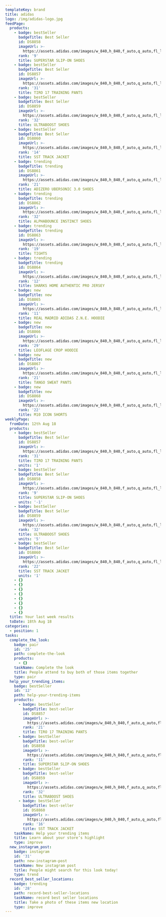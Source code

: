 ```yaml
---
templateKey: brand
title: adidas
logo: /img/adidas-logo.jpg
feedPage:
  products:
    - badge: bestSeller
      badgeTitle: Best Seller
      id: DS8858
      imageUrl: >-
        https://assets.adidas.com/images/w_840,h_840,f_auto,q_auto,fl_lossy/634b1bedcd184a3d8db0a8ba00f050d5_9366/Superstar_Slip-on_Shoes_Black_B37193_02_hover_frv.jpg
      rank: '9'
      title: SUPERSTAR SLIP-ON SHOES
    - badge: bestSeller
      badgeTitle: Best Seller
      id: DS8857
      imageUrl: >-
        https://assets.adidas.com/images/w_840,h_840,f_auto,q_auto,fl_lossy/57995102067e498099e7a79201012389_9366/Tiro_17_Training_Pants_Red_CF3608_21_model.jpg
      rank: '31'
      title: TIRO 17 TRAINING PANTS
    - badge: bestSeller
      badgeTitle: Best Seller
      id: DS8859
      imageUrl: >-
        https://assets.adidas.com/images/w_840,h_840,f_auto,q_auto,fl_lossy/c4fa12dc0a2743a0a842a80e00f2fd0d_9366/Ultraboost_Shoes_White_BB6168_02_hover_frv.jpg
      rank: '32'
      title: ULTRABOOST SHOES
    - badge: bestSeller
      badgeTitle: Best Seller
      id: DS8860
      imageUrl: >-
        https://assets.adidas.com/images/w_840,h_840,f_auto,q_auto,fl_lossy/32dc5795a59043d1b51ca8c6012cc2d3_9366/SST_Track_Jacket_Multicolor_DH3071_21_model.jpg
      rank: '14'
      title: SST TRACK JACKET
    - badge: trending
      badgeTitle: trending
      id: DS8861
      imageUrl: >-
        https://assets.adidas.com/images/w_840,h_840,f_auto,q_auto,fl_lossy/51c092f2533d495c9a06a8e300ecdd3e_9366/Adizero_Ubersonic_3_0_Shoes_Pink_AH2136_02_hover_frv.jpg
      rank: '21'
      title: ADIZERO UBERSONIC 3.0 SHOES
    - badge: trending
      badgeTitle: trending
      id: DS8862
      imageUrl: >-
        https://assets.adidas.com/images/w_840,h_840,f_auto,q_auto,fl_lossy/2606a0e918b24d6d8891a9000185c6dc_9366/Alphabounce_Instinct_Shoes_Orange_BB7507_02_hover_frv.jpg
      rank: '32'
      title: ALPHABOUNCE INSTINCT SHOES
    - badge: trending
      badgeTitle: trending
      id: DS8863
      imageUrl: >-
        https://assets.adidas.com/images/w_840,h_840,f_auto,q_auto,fl_lossy/e0961b9a670e40778121a8be00e1665a_9366/Tights_Multicolor_DH3056_21_model.jpg
      rank: '19'
      title: TIGHTS
    - badge: trending
      badgeTitle: trending
      id: DS8864
      imageUrl: >-
        https://assets.adidas.com/images/w_840,h_840,f_auto,q_auto,fl_lossy/fd2b671828744a47b0d8a80400f3127a_9366/Sharks_Home_Authentic_Pro_Jersey_White_CA7016_21_model.jpg
      rank: '12'
      title: SHARKS HOME AUTHENTIC PRO JERSEY
    - badge: new
      badgeTitle: new
      id: DS8865
      imageUrl: >-
        https://assets.adidas.com/images/w_840,h_840,f_auto,q_auto,fl_lossy/6e76544d2cd148a38f36a8940106df5a_9366/Real_Madrid_adidas_Z_N_E__Hoodie_Red_DS8857_21_model.jpg
      rank: '11'
      title: REAL MADRID ADIDAS Z.N.E. HOODIE
    - badge: new
      badgeTitle: new
      id: DS8866
      imageUrl: >-
        https://assets.adidas.com/images/w_840,h_840,f_auto,q_auto,fl_lossy/1fc8f787ccac4ff5bcd5a8d6010af2cf_9366/LEOFLAGE_Crop_Hoodie_Pink_DX4301_21_model.jpg
      rank: '29'
      title: LEOFLAGE CROP HOODIE
    - badge: new
      badgeTitle: new
      id: DS8867
      imageUrl: >-
        https://assets.adidas.com/images/w_840,h_840,f_auto,q_auto,fl_lossy/ac98ab357ff646869db3a87f014aab59_9366/Tango_Sweat_Pants_Grey_CZ4005_21_model.jpg
      rank: '21'
      title: TANGO SWEAT PANTS
    - badge: new
      badgeTitle: new
      id: DS8868
      imageUrl: >-
        https://assets.adidas.com/images/w_840,h_840,f_auto,q_auto,fl_lossy/a8604a87fe69472591baa76d000bf483_9366/M10_Icon_Shorts_Red_CF1288_21_model.jpg
      rank: '22'
      title: M10 ICON SHORTS
weeklyPage:
  fromDate: 12th Aug 18
  products:
    - badge: bestSeller
      badgeTitle: Best Seller
      id: DS8857
      imageUrl: >-
        https://assets.adidas.com/images/w_840,h_840,f_auto,q_auto,fl_lossy/57995102067e498099e7a79201012389_9366/Tiro_17_Training_Pants_Red_CF3608_21_model.jpg
      rank: '31'
      title: TIRO 17 TRAINING PANTS
      units: '1'
    - badge: bestSeller
      badgeTitle: Best Seller
      id: DS8858
      imageUrl: >-
        https://assets.adidas.com/images/w_840,h_840,f_auto,q_auto,fl_lossy/634b1bedcd184a3d8db0a8ba00f050d5_9366/Superstar_Slip-on_Shoes_Black_B37193_02_hover_frv.jpg
      rank: '9'
      title: SUPERSTAR SLIP-ON SHOES
      units: '-1'
    - badge: bestSeller
      badgeTitle: Best Seller
      id: DS8859
      imageUrl: >-
        https://assets.adidas.com/images/w_840,h_840,f_auto,q_auto,fl_lossy/c4fa12dc0a2743a0a842a80e00f2fd0d_9366/Ultraboost_Shoes_White_BB6168_02_hover_frv.jpg
      rank: '32'
      title: ULTRABOOST SHOES
      units: '5'
    - badge: bestSeller
      badgeTitle: Best Seller
      id: DS8860
      imageUrl: >-
        https://assets.adidas.com/images/w_840,h_840,f_auto,q_auto,fl_lossy/32dc5795a59043d1b51ca8c6012cc2d3_9366/SST_Track_Jacket_Multicolor_DH3071_21_model.jpg
      rank: '22'
      title: SST TRACK JACKET
      units: '1'
    - {}
    - {}
    - {}
    - {}
    - {}
    - {}
    - {}
    - {}
  title: Your last week results
  toDate: 18th Aug 18
categories:
  - position: 1
tasks:
  complete_the_look:
    badge: pair
    id: '25'
    path: complete-the-look
    products:
      - {}
    taskName: Complete the look
    title: People attend to buy both of those items together
    type: pair
  help_your_trending_items:
    badge: bestSeller
    id: '12'
    path: help-your-trending-items
    products:
      - badge: bestSeller
        badgeTitle: best-seller
        id: DS8857
        imageUrl: >-
          https://assets.adidas.com/images/w_840,h_840,f_auto,q_auto,fl_lossy/57995102067e498099e7a79201012389_9366/Tiro_17_Training_Pants_Red_CF3608_21_model.jpg
        rank: '21'
        title: TIRO 17 TRAINING PANTS
      - badge: bestSeller
        badgeTitle: best-seller
        id: DS8858
        imageUrl: >-
          https://assets.adidas.com/images/w_840,h_840,f_auto,q_auto,fl_lossy/634b1bedcd184a3d8db0a8ba00f050d5_9366/Superstar_Slip-on_Shoes_Black_B37193_02_hover_frv.jpg
        rank: '11'
        title: SUPERSTAR SLIP-ON SHOES
      - badge: bestSeller
        badgeTitle: best-seller
        id: DS8859
        imageUrl: >-
          https://assets.adidas.com/images/w_840,h_840,f_auto,q_auto,fl_lossy/c4fa12dc0a2743a0a842a80e00f2fd0d_9366/Ultraboost_Shoes_White_BB6168_02_hover_frv.jpg
        rank: '32'
        title: ULTRABOOST SHOES
      - badge: bestSeller
        badgeTitle: best-seller
        id: DS8860
        imageUrl: >-
          https://assets.adidas.com/images/w_840,h_840,f_auto,q_auto,fl_lossy/32dc5795a59043d1b51ca8c6012cc2d3_9366/SST_Track_Jacket_Multicolor_DH3071_21_model.jpg
        rank: '16'
        title: SST TRACK JACKET
    taskName: Help your trending items
    title: Learn about your store’s highlight
    type: improve
  new_instagram_post:
    badge: instagram
    id: '31'
    path: new-instagram-post
    taskName: New instagram post
    title: People might search for this look today!
    type: trend
  record_best_seller_locations:
    badge: trending
    id: '28'
    path: record-best-seller-locations
    taskName: record best seller locations
    title: Take a photo of these items new location
    type: improve
---
```


